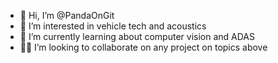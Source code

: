 - 👋 Hi, I’m @PandaOnGit
- 👀 I’m interested in  vehicle tech and acoustics
- 🚗 I’m currently learning about computer vision and ADAS
- 🧑‍💻 I’m looking to collaborate on any project on topics above

<!---
PandaOnGit/PandaOnGit is a ✨ special ✨ repository because its `README.md` (this file) appears on your GitHub profile.
You can click the Preview link to take a look at your changes.
--->
